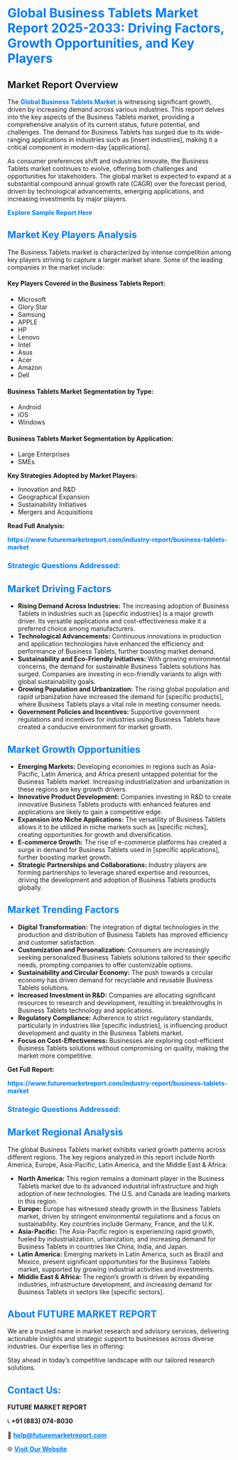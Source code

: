 <h1 style="color: #007BFF;">Global Business Tablets Market Report 2025-2033: Driving Factors, Growth Opportunities, and Key Players</h1>

<section id="overview">
<h2>Market Report Overview</h2>
<p>The <a href="https://www.futuremarketreport.com/industry-report/business-tablets-market" style="color: #007BFF; text-decoration: none;"><strong>Global Business Tablets Market</strong></a> is witnessing significant growth, driven by increasing demand across various industries. This report delves into the key aspects of the Business Tablets market, providing a comprehensive analysis of its current status, future potential, and challenges. The demand for Business Tablets has surged due to its wide-ranging applications in industries such as [insert industries], making it a critical component in modern-day [applications].</p>
<p>As consumer preferences shift and industries innovate, the Business Tablets market continues to evolve, offering both challenges and opportunities for stakeholders. The global market is expected to expand at a substantial compound annual growth rate (CAGR) over the forecast period, driven by technological advancements, emerging applications, and increasing investments by major players.</p>
</section>

<section id="overview">
<p><a href="https://www.futuremarketreport.com/request-sample/reportId=115643" style="color: #007BFF; text-decoration: none;"><strong>Explore Sample Report Here</strong></a></p>
</section>

<section id="key-players">
<h2 style="color: #007BFF;">Market Key Players Analysis</h2>
<p>The Business Tablets market is characterized by intense competition among key players striving to capture a larger market share. Some of the leading companies in the market include:</p>
<h4>Key Players Covered in the Business Tablets Report:</h4>
<ul><li>Microsoft</li><li>Glory Star</li><li>Samsung</li><li>APPLE</li><li>HP</li><li>Lenovo</li><li>Intel</li><li>Asus</li><li>Acer</li><li>Amazon</li><li>Dell</li></ul>
<h4>Business Tablets Market Segmentation by Type:</h4>
<ul><li>Android</li><li>iOS</li><li>Windows</li></ul>

<h4>Business Tablets Market Segmentation by Application:</h4>
<ul><li>Large Enterprises</li><li>SMEs</li></ul>
<p><strong>Key Strategies Adopted by Market Players:</strong></p>
<ul>
<li>Innovation and R&D</li>
<li>Geographical Expansion</li>
<li>Sustainability Initiatives</li>
<li>Mergers and Acquisitions</li>
</ul>
</section>

<section>
<p><strong>Read Full Analysis: </strong></p><a href="https://www.futuremarketreport.com/industry-report/business-tablets-market" style="color: #007BFF; text-decoration: none;"><strong>https://www.futuremarketreport.com/industry-report/business-tablets-market</strong></a>
<h3 style="color: #007BFF;">Strategic Questions Addressed:</h3>
</section>

<section id="driving-factors">
<h2 style="color: #007BFF;">Market Driving Factors</h2>
<ul>
<li><strong>Rising Demand Across Industries:</strong> The increasing adoption of Business Tablets in industries such as [specific industries] is a major growth driver. Its versatile applications and cost-effectiveness make it a preferred choice among manufacturers.</li>
<li><strong>Technological Advancements:</strong> Continuous innovations in production and application technologies have enhanced the efficiency and performance of Business Tablets, further boosting market demand.</li>
<li><strong>Sustainability and Eco-Friendly Initiatives:</strong> With growing environmental concerns, the demand for sustainable Business Tablets solutions has surged. Companies are investing in eco-friendly variants to align with global sustainability goals.</li>
<li><strong>Growing Population and Urbanization:</strong> The rising global population and rapid urbanization have increased the demand for [specific products], where Business Tablets plays a vital role in meeting consumer needs.</li>
<li><strong>Government Policies and Incentives:</strong> Supportive government regulations and incentives for industries using Business Tablets have created a conducive environment for market growth.</li>
</ul>
</section>

<section id="growth-opportunities">
<h2 style="color: #007BFF;">Market Growth Opportunities</h2>
<ul>
<li><strong>Emerging Markets:</strong> Developing economies in regions such as Asia-Pacific, Latin America, and Africa present untapped potential for the Business Tablets market. Increasing industrialization and urbanization in these regions are key growth drivers.</li>
<li><strong>Innovative Product Development:</strong> Companies investing in R&D to create innovative Business Tablets products with enhanced features and applications are likely to gain a competitive edge.</li>
<li><strong>Expansion into Niche Applications:</strong> The versatility of Business Tablets allows it to be utilized in niche markets such as [specific niches], creating opportunities for growth and diversification.</li>
<li><strong>E-commerce Growth:</strong> The rise of e-commerce platforms has created a surge in demand for Business Tablets used in [specific applications], further boosting market growth.</li>
<li><strong>Strategic Partnerships and Collaborations:</strong> Industry players are forming partnerships to leverage shared expertise and resources, driving the development and adoption of Business Tablets products globally.</li>
</ul>
</section>

<section id="trending-factors">
<h2 style="color: #007BFF;">Market Trending Factors</h2>
<ul>
<li><strong>Digital Transformation:</strong> The integration of digital technologies in the production and distribution of Business Tablets has improved efficiency and customer satisfaction.</li>
<li><strong>Customization and Personalization:</strong> Consumers are increasingly seeking personalized Business Tablets solutions tailored to their specific needs, prompting companies to offer customizable options.</li>
<li><strong>Sustainability and Circular Economy:</strong> The push towards a circular economy has driven demand for recyclable and reusable Business Tablets solutions.</li>
<li><strong>Increased Investment in R&D:</strong> Companies are allocating significant resources to research and development, resulting in breakthroughs in Business Tablets technology and applications.</li>
<li><strong>Regulatory Compliance:</strong> Adherence to strict regulatory standards, particularly in industries like [specific industries], is influencing product development and quality in the Business Tablets market.</li>
<li><strong>Focus on Cost-Effectiveness:</strong> Businesses are exploring cost-efficient Business Tablets solutions without compromising on quality, making the market more competitive.</li>
</ul>
</section>

<section>
<p><strong>Get Full Report: </strong></p><a href="https://www.futuremarketreport.com/industry-report/business-tablets-market" style="color: #007BFF; text-decoration: none;"><strong>https://www.futuremarketreport.com/industry-report/business-tablets-market</strong></a>
<h3 style="color: #007BFF;">Strategic Questions Addressed:</h3>
</section>


<section id="regional-analysis">
<h2 style="color: #007BFF;">Market Regional Analysis</h2>
<p>The global Business Tablets market exhibits varied growth patterns across different regions. The key regions analyzed in this report include North America, Europe, Asia-Pacific, Latin America, and the Middle East & Africa:</p>
<ul>
<li><strong>North America:</strong> This region remains a dominant player in the Business Tablets market due to its advanced industrial infrastructure and high adoption of new technologies. The U.S. and Canada are leading markets in this region.</li>
<li><strong>Europe:</strong> Europe has witnessed steady growth in the Business Tablets market, driven by stringent environmental regulations and a focus on sustainability. Key countries include Germany, France, and the U.K.</li>
<li><strong>Asia-Pacific:</strong> The Asia-Pacific region is experiencing rapid growth, fueled by industrialization, urbanization, and increasing demand for Business Tablets in countries like China, India, and Japan.</li>
<li><strong>Latin America:</strong> Emerging markets in Latin America, such as Brazil and Mexico, present significant opportunities for the Business Tablets market, supported by growing industrial activities and investments.</li>
<li><strong>Middle East & Africa:</strong> The region’s growth is driven by expanding industries, infrastructure development, and increasing demand for Business Tablets in sectors like [specific sectors].</li>
</ul>
</section>

<footer>
<h2 style="color: #007BFF;">About FUTURE MARKET REPORT</h2>
<p>We are a trusted name in market research and advisory services, delivering actionable insights and strategic support to businesses across diverse industries. Our expertise lies in offering:</p>

<p>Stay ahead in today’s competitive landscape with our tailored research solutions.</p>

<h2 style="color: #007BFF;">Contact Us:</h2>
<p><strong>FUTURE MARKET REPORT</strong></p>
<p>📞 <strong>+91 (883) 074-8030</strong></p>
<p>📧 <strong><a href="mailto:help@futuremarketreport.com" style="color: #007BFF;">help@futuremarketreport.com</a></strong></p>
<p>🌐 <strong><a href="https://www.futuremarketreport.com/" style="color: #007BFF;">Visit Our Website</a></strong></p>
</footer>